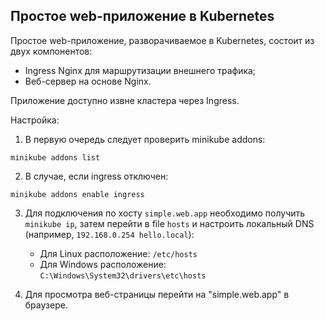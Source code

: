## Простое web-приложение в Kubernetes

Простое web-приложение, разворачиваемое в Kubernetes, состоит из двух компонентов:

+ Ingress Nginx для маршрутизации внешнего трафика;
+ Веб-сервер на основе Nginx.

Приложение доступно извне кластера через Ingress.

Настройка:

1. В первую очередь следует проверить minikube addons:
```
minikube addons list
``` 
2. В случае, если ingress отключен:
```
minikube addons enable ingress
```
3. Для подключения по хосту ```simple.web.app``` необходимо получить ```minikube ip```, затем перейти в file ```hosts``` и настроить локальный DNS (например, ```192.168.0.254 hello.local```):

    + Для Linux расположение: ```/etc/hosts```
    + Для Windows расположение: ```C:\Windows\System32\drivers\etc\hosts```

4. Для просмотра веб-страницы перейти на "simple.web.app" в браузере.